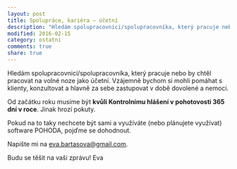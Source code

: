 ```yaml
---
layout: post
title: Spolupráce, kariéra – účetní
description: "Hledám spolupracovnici/spolupracovníka, který pracuje nebo by chtěl pracovat na volné noze jako účetní."
modified: 2016-02-15
category: ostatni
comments: true
share: true
---
```


Hledám spolupracovnici/spolupracovníka, který pracuje nebo by chtěl pracovat na volné noze jako účetní. Vzájemně bychom si mohli pomáhat s klienty, konzultovat a hlavně za sebe zastupovat v době dovolené a nemoci.

Od začátku roku musíme být **kvůli Kontrolnímu hlášení v pohotovosti 365 dní v roce**. Jinak hrozí pokuty.

Pokud na to taky nechcete být sami a využíváte (nebo plánujete využívat) software POHODA, pojďme se dohodnout.

Napište mi na <eva.bartasova@gmail.com>.

Budu se těšit na vaši zprávu!
Eva